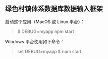## 绿色村镇体系数据库数据输入框架

启动这个应用（MacOS 或 Linux 平台）：

> $ DEBUG=myapp npm start

Windows 平台使用如下命令：

> set DEBUG=myapp & npm start


